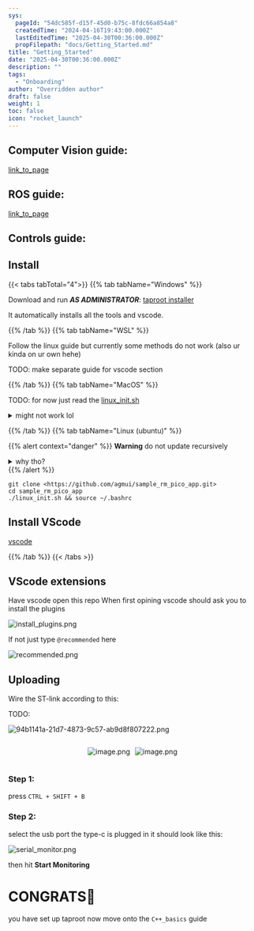 ```yaml
---
sys:
  pageId: "54dc585f-d15f-45d0-b75c-8fdc66a854a8"
  createdTime: "2024-04-16T19:43:00.000Z"
  lastEditedTime: "2025-04-30T00:36:00.000Z"
  propFilepath: "docs/Getting_Started.md"
title: "Getting_Started"
date: "2025-04-30T00:36:00.000Z"
description: ""
tags:
  - "Onboarding"
author: "Overridden author"
draft: false
weight: 1
toc: false
icon: "rocket_launch"
---
```


## Computer Vision guide:

[link_to_page](86d45bc0-388b-4d26-8848-44f255f73d0e)

## ROS guide:

[link_to_page](3c76c1de-ec8f-46d6-8b0a-294005edc2d5)

## Controls guide:

## Install

{{< tabs tabTotal="4">}}
{{% tab tabName="Windows" %}}

Download and run _**AS ADMINISTRATOR**_: [taproot installer](https://github.com/Thornbots/TeachingFreshies/releases/tag/1.0)

It automatically installs all the tools and vscode.

{{% /tab %}}
{{% tab tabName="WSL" %}}

Follow the linux guide but currently some methods do not work (also ur kinda on ur own hehe)

TODO: make separate guide for vscode section

{{% /tab %}}
{{% tab tabName="MacOS" %}}

TODO: for now just read the [linux_init.sh](https://github.com/agmui/sample_rm_pico_app/blob/main/linux_init.sh)

<details>
<summary>might not work lol</summary>

`brew install libusb pkg-config`

Next install: [vscode](https://code.visualstudio.com/Download)

</details>

{{% /tab %}}
{{% tab tabName="Linux (ubuntu)" %}}

{{% alert context="danger" %}}
**Warning** do not update recursively
<details>
<summary>why tho?</summary>
There are some submodules that may go on for a while (like tinyusb) and I highly
recommend you don't need to get them.
If you want to see what submodules I update just look in `linux_init.sh`
</details>
{{% /alert %}}

```shell
git clone <https://github.com/agmui/sample_rm_pico_app.git>
cd sample_rm_pico_app
./linux_init.sh && source ~/.bashrc
```

## Install VScode

[vscode](https://code.visualstudio.com/Download)

{{% /tab %}}
{{< /tabs >}}

## VScode extensions

Have vscode open this repo
When first opining vscode should ask you to install the plugins

![install_plugins.png](https://prod-files-secure.s3.us-west-2.amazonaws.com/d518164a-d88e-44d1-a4ee-3adb3bd8bce0/89bd30f0-1825-4e77-867b-0a41ce370880/install_plugins.png?X-Amz-Algorithm=AWS4-HMAC-SHA256&X-Amz-Content-Sha256=UNSIGNED-PAYLOAD&X-Amz-Credential=ASIAZI2LB4667D4GULHG%2F20250604%2Fus-west-2%2Fs3%2Faws4_request&X-Amz-Date=20250604T050945Z&X-Amz-Expires=3600&X-Amz-Security-Token=IQoJb3JpZ2luX2VjEEwaCXVzLXdlc3QtMiJHMEUCIQCF15vOGDyEphwkgamkHNiBkXRr%2Bjw6z43PGWzXQ96PJwIgaOOVOW1kIInUaf8Rg0z8MpWeX%2BkzxL%2BwmbtURpJVGNwq%2FwMIJRAAGgw2Mzc0MjMxODM4MDUiDEKpykJoKQzm8%2B%2BqLyrcA7SMSBTOG4wByJ4nIM6Y0wi4Dk4M%2FEMnkXk1WU8d8qSZRW9xSKsy2UlRTB276SU7N2MJlsz0LymBpqB65rJ3WPY28aJEEFfdwUg6CpaUkIUuB%2Fm5Z5yMCjg%2BOODbNK0VZsywzCpVyq7IaVoNGJDoMyUQnWm9aU5D1yJD4Du%2FyTL5mxRz35a7sJpAhu4iyL5vNdimakEGCgLAewW2VgynaUlpSJ5rsE7LBGe%2BAa4rBVsL%2F7oIXPAovYez%2BE8%2B%2BZb43ZeAXX8g%2FUvfy45LPuge85zGfkq%2Fl3G5fofdph8zQ4s5atx8PYbAl1rQyvJcQVa6%2BGpHZk%2Fhvz4JFgJLqsKAYc%2BH1CM2KrVus79Iwu0ujXVO0EAOoKE1bUEM8xTNjHkV6%2BNzQUDeS6cR3LISbW4EgAN%2FYKVFnMKOVTAc8SSRoG863JjnCGWCq0cIZ%2BS%2FRfqq%2B8T0ad2r4Km7xpBhOMtOqe8%2Bhbc1hJp%2BlWSgHdrBe%2Be18z%2B7RcknAOmlpMURBxDDXVtJhejnktIFCfE%2FmJiqI9UtykuripgtNepN5v2cDrDCBbTetuSAJuwdv%2FPlxagAVY0UGFyOZOE8SCaavxhybxw%2B%2BDP0dawuuW1KntbU08hRVVNHnmdYN6dcl%2FncMNWI%2F8EGOqUBm6p98B2xG3BqkOgwPMhufeteQFOCSLY1zVOhYD3NfolAbHtxBaSIpiyXGMIDUXuIl4DRvzs1qxJKSDau0jB%2B2fk6EZN8GCQ4Q%2B0umQWT8wvk7njsdxcIfyTU1fuB%2BL4Rzrc1ZDh%2BwBUVqVncmtLi7yu53z2AIuA06PBa2N7ZiV%2BFK%2FiwDalTUObVMDUrD23ZrsGbL6YqsZ3aeJO2fy4xn1EVRuPX&X-Amz-Signature=f80a3aced7a07b3eefa87d5eeffb028bccdcf2d94f496a0f698e05a2b3f9c240&X-Amz-SignedHeaders=host&x-id=GetObject)

If not just type `@recommended` here  

![recommended.png](https://prod-files-secure.s3.us-west-2.amazonaws.com/d518164a-d88e-44d1-a4ee-3adb3bd8bce0/61e661e9-5d85-4dfc-be0d-8d2097a5e793/recommended.png?X-Amz-Algorithm=AWS4-HMAC-SHA256&X-Amz-Content-Sha256=UNSIGNED-PAYLOAD&X-Amz-Credential=ASIAZI2LB4667D4GULHG%2F20250604%2Fus-west-2%2Fs3%2Faws4_request&X-Amz-Date=20250604T050945Z&X-Amz-Expires=3600&X-Amz-Security-Token=IQoJb3JpZ2luX2VjEEwaCXVzLXdlc3QtMiJHMEUCIQCF15vOGDyEphwkgamkHNiBkXRr%2Bjw6z43PGWzXQ96PJwIgaOOVOW1kIInUaf8Rg0z8MpWeX%2BkzxL%2BwmbtURpJVGNwq%2FwMIJRAAGgw2Mzc0MjMxODM4MDUiDEKpykJoKQzm8%2B%2BqLyrcA7SMSBTOG4wByJ4nIM6Y0wi4Dk4M%2FEMnkXk1WU8d8qSZRW9xSKsy2UlRTB276SU7N2MJlsz0LymBpqB65rJ3WPY28aJEEFfdwUg6CpaUkIUuB%2Fm5Z5yMCjg%2BOODbNK0VZsywzCpVyq7IaVoNGJDoMyUQnWm9aU5D1yJD4Du%2FyTL5mxRz35a7sJpAhu4iyL5vNdimakEGCgLAewW2VgynaUlpSJ5rsE7LBGe%2BAa4rBVsL%2F7oIXPAovYez%2BE8%2B%2BZb43ZeAXX8g%2FUvfy45LPuge85zGfkq%2Fl3G5fofdph8zQ4s5atx8PYbAl1rQyvJcQVa6%2BGpHZk%2Fhvz4JFgJLqsKAYc%2BH1CM2KrVus79Iwu0ujXVO0EAOoKE1bUEM8xTNjHkV6%2BNzQUDeS6cR3LISbW4EgAN%2FYKVFnMKOVTAc8SSRoG863JjnCGWCq0cIZ%2BS%2FRfqq%2B8T0ad2r4Km7xpBhOMtOqe8%2Bhbc1hJp%2BlWSgHdrBe%2Be18z%2B7RcknAOmlpMURBxDDXVtJhejnktIFCfE%2FmJiqI9UtykuripgtNepN5v2cDrDCBbTetuSAJuwdv%2FPlxagAVY0UGFyOZOE8SCaavxhybxw%2B%2BDP0dawuuW1KntbU08hRVVNHnmdYN6dcl%2FncMNWI%2F8EGOqUBm6p98B2xG3BqkOgwPMhufeteQFOCSLY1zVOhYD3NfolAbHtxBaSIpiyXGMIDUXuIl4DRvzs1qxJKSDau0jB%2B2fk6EZN8GCQ4Q%2B0umQWT8wvk7njsdxcIfyTU1fuB%2BL4Rzrc1ZDh%2BwBUVqVncmtLi7yu53z2AIuA06PBa2N7ZiV%2BFK%2FiwDalTUObVMDUrD23ZrsGbL6YqsZ3aeJO2fy4xn1EVRuPX&X-Amz-Signature=15c50f97b7d802f013aceda902fe73ce9451173a9bae52ed39f88047df87725b&X-Amz-SignedHeaders=host&x-id=GetObject)

## Uploading

Wire the ST-link according to this:

TODO:

![94b1141a-21d7-4873-9c57-ab9d8f807222.png](https://prod-files-secure.s3.us-west-2.amazonaws.com/d518164a-d88e-44d1-a4ee-3adb3bd8bce0/e5fad17d-ab82-4300-9f4c-505ab4b1202c/94b1141a-21d7-4873-9c57-ab9d8f807222.png?X-Amz-Algorithm=AWS4-HMAC-SHA256&X-Amz-Content-Sha256=UNSIGNED-PAYLOAD&X-Amz-Credential=ASIAZI2LB4667D4GULHG%2F20250604%2Fus-west-2%2Fs3%2Faws4_request&X-Amz-Date=20250604T050945Z&X-Amz-Expires=3600&X-Amz-Security-Token=IQoJb3JpZ2luX2VjEEwaCXVzLXdlc3QtMiJHMEUCIQCF15vOGDyEphwkgamkHNiBkXRr%2Bjw6z43PGWzXQ96PJwIgaOOVOW1kIInUaf8Rg0z8MpWeX%2BkzxL%2BwmbtURpJVGNwq%2FwMIJRAAGgw2Mzc0MjMxODM4MDUiDEKpykJoKQzm8%2B%2BqLyrcA7SMSBTOG4wByJ4nIM6Y0wi4Dk4M%2FEMnkXk1WU8d8qSZRW9xSKsy2UlRTB276SU7N2MJlsz0LymBpqB65rJ3WPY28aJEEFfdwUg6CpaUkIUuB%2Fm5Z5yMCjg%2BOODbNK0VZsywzCpVyq7IaVoNGJDoMyUQnWm9aU5D1yJD4Du%2FyTL5mxRz35a7sJpAhu4iyL5vNdimakEGCgLAewW2VgynaUlpSJ5rsE7LBGe%2BAa4rBVsL%2F7oIXPAovYez%2BE8%2B%2BZb43ZeAXX8g%2FUvfy45LPuge85zGfkq%2Fl3G5fofdph8zQ4s5atx8PYbAl1rQyvJcQVa6%2BGpHZk%2Fhvz4JFgJLqsKAYc%2BH1CM2KrVus79Iwu0ujXVO0EAOoKE1bUEM8xTNjHkV6%2BNzQUDeS6cR3LISbW4EgAN%2FYKVFnMKOVTAc8SSRoG863JjnCGWCq0cIZ%2BS%2FRfqq%2B8T0ad2r4Km7xpBhOMtOqe8%2Bhbc1hJp%2BlWSgHdrBe%2Be18z%2B7RcknAOmlpMURBxDDXVtJhejnktIFCfE%2FmJiqI9UtykuripgtNepN5v2cDrDCBbTetuSAJuwdv%2FPlxagAVY0UGFyOZOE8SCaavxhybxw%2B%2BDP0dawuuW1KntbU08hRVVNHnmdYN6dcl%2FncMNWI%2F8EGOqUBm6p98B2xG3BqkOgwPMhufeteQFOCSLY1zVOhYD3NfolAbHtxBaSIpiyXGMIDUXuIl4DRvzs1qxJKSDau0jB%2B2fk6EZN8GCQ4Q%2B0umQWT8wvk7njsdxcIfyTU1fuB%2BL4Rzrc1ZDh%2BwBUVqVncmtLi7yu53z2AIuA06PBa2N7ZiV%2BFK%2FiwDalTUObVMDUrD23ZrsGbL6YqsZ3aeJO2fy4xn1EVRuPX&X-Amz-Signature=97306eedeb1c82019a90d8add1614c3eeb6eb7781ddb930289466f607968d5e9&X-Amz-SignedHeaders=host&x-id=GetObject)

<div style="display: flex;flex-direction: row; column-gap:10px; max-width: 630px;justify-content: center;">
<div>

![image.png](https://prod-files-secure.s3.us-west-2.amazonaws.com/d518164a-d88e-44d1-a4ee-3adb3bd8bce0/210ecb78-1116-4d7b-b9b7-2292f66fa2c2/image.png?X-Amz-Algorithm=AWS4-HMAC-SHA256&X-Amz-Content-Sha256=UNSIGNED-PAYLOAD&X-Amz-Credential=ASIAZI2LB466ZR4YVTAX%2F20250604%2Fus-west-2%2Fs3%2Faws4_request&X-Amz-Date=20250604T050948Z&X-Amz-Expires=3600&X-Amz-Security-Token=IQoJb3JpZ2luX2VjEEwaCXVzLXdlc3QtMiJHMEUCIBxHJclrLaz4VjRbpuYSoNbxNQnYEu4zCH379Ki3rfLQAiEA%2BYaEiHwdflz6aUaMpzBgc%2FBypWoq%2FFCb%2BEhG5lHcDvcq%2FwMIJRAAGgw2Mzc0MjMxODM4MDUiDAbwsyycKKFTtEr32CrcA63ewcQzyJAkNApLRQPgjGzllWftit%2BEw%2FzUl5%2BU6jusvN2X1yy43OkVUByYzC83D4%2BzVzgUVZKTstVSse6pP%2FbMq0pm3jYL8S1FLZmUsnL5BsthKI8pHHFzTxteSOVWvSFg%2Bpvq1XaBP7zJfepGpQtFbWHpqcHaPySF%2B5kbrAabBme9gdfFkpM5kwmg0RA%2F%2FRPtmdTV0cWrngnNWYw67DFkTziVM6kjBAl%2F3GsT437YkkD%2B7EMi3HkjUc74Dj9s19XUZwcx8YMUmW%2BJmnKaqAMU1Hu6FaWAtEm52BTbyCUBLZJnPtDxNymtTCZ8gOT%2FVUcA6IV7%2FYirIja%2B6ERHonGHmpPn9rralsbYrJhr51IO0EbiO9sk6hkmb6YDEoaYdeQlia%2FtpRL8DMD0lfRvcHVptS4caRZU2hJA2V4HXNqW8n0fMgW7TYT5yLU6n9OEgfu4jU5P0%2FgW791IuDZgGbS6NV3Qm4P%2BAymIoGvZNf5pgaYbIVIlURPebcHZkN2xGiOoPK6imuvg6h8QQ9LxcvDoYEz86comZiyyku7xcMmlk4jAzHgNLgoU%2BHZWkvvxrOsiK80r3WTiN2uG8mewpsCz41LYp%2BsX%2Fm6y0%2FpspEyt2wXQbfAdCpglKj7aMLuI%2F8EGOqUBUFop%2FEyd045NIQwYO0z350pd6OdM719%2FLpUU0agOLvYKdJT544MKVQPm3VhOw9TdUXhtTlMLWK5heFFIqanFG5UiAxyiZyUsdtPDynyOghm9viv4tN5WOYb3DQypZhGtM5phh1%2ByYMRNGgJyv%2Fbfs6CWdhuJROVGJNTQ3N18D1cdVeLmPBvsiDwyyxQSa3hsnKU%2F2bvLDMUfBznoI4uDg1RkQxFy&X-Amz-Signature=fd000ee362c51904ddb6cd9f710d22bec2b13e59c87961fb607a4dc709ecf8ff&X-Amz-SignedHeaders=host&x-id=GetObject)

</div>
<div>

![image.png](https://prod-files-secure.s3.us-west-2.amazonaws.com/d518164a-d88e-44d1-a4ee-3adb3bd8bce0/33a0fd0f-8ca6-4a86-8e09-26e95ded1fff/image.png?X-Amz-Algorithm=AWS4-HMAC-SHA256&X-Amz-Content-Sha256=UNSIGNED-PAYLOAD&X-Amz-Credential=ASIAZI2LB4666YCIMYYL%2F20250604%2Fus-west-2%2Fs3%2Faws4_request&X-Amz-Date=20250604T050948Z&X-Amz-Expires=3600&X-Amz-Security-Token=IQoJb3JpZ2luX2VjEE0aCXVzLXdlc3QtMiJIMEYCIQDWhUpi3D%2BaBsrgXZxwHOYiLJ%2FEA5w1gsC56WNKSkP7hQIhALkQJKx4kTWxDXF5Ei0y5C3nzITIeYoOmpJfKaJmKZBZKv8DCCYQABoMNjM3NDIzMTgzODA1Igxniq8RWnFffOByPdUq3ANMA3inj1%2Foc%2B0orNHOXAoFIXZMVcixueJS%2F3c6k2t7KyQkfcfULNAnjrESn3P5jdTJW4ZsT4%2B7%2Bhr%2FedmNfSRwKPdFizNsEGZJRbDHgXQh8yPnUbFfQVammfgriO3kydl%2BFnic3fiY2hPu2FpJIkb2XU4M0ocIZWW99RhRXokybO6B%2FQmYVyCYQ46vfamFaWvRm%2BrUui8IxA324CCCBgiqH%2BMaKl5hguurO2WSRUxBlovZ8xv%2F85CZg%2Bif5L%2FiZJykoQiXpA6l7%2BRGnruQFPyj8QfJsltYIa%2BYphXnX%2FPlc4iU5yh7sCTz928GC8wy0dlwir73%2FypotcbprFXGJGxMuKbTcFqkSRR0F5HfX85t1r8OD%2FPI7kcj2xiVKjsXBYUhAed3aPotbMfZx1K7OunWdYy7TuwVJ%2FkyuX3qGTnOBKlvdn3%2FlqJPiASBaotU7GFzQFC6Z9XlAoHrBwCJQo93969DZBFVhEe%2B1hRslm0AkHswqEeFP9RnPSETelZB%2F%2Bsw84vIJv0SDN16B8Wq1EFWUeVJK6rFfHXL%2B%2BCxodNg8QScCBser8bww4WOwqh0LTtp01UmYLxU5iTVytsX5JSCXdabEEVDW43WnhdXjTxOxeVaVgb2TKNfPl56cjD0mv%2FBBjqkAQVcBWfqDh2khRbrjMZ9zQTrSsd99JnXDbfNSVICY5jKSWnUI9TSXrel6XRuC%2BL%2FzyYeLstu%2FSZ29aLIUYVKMOOuLA5uI4KlOD4sD5pvn7YHvSZmuqc8chUJPg0iHJDU%2FCVO%2FBg7tYDHs3o5emkd9jywJYGh1tZxVR5e3ds1KOlsU0Sx00cVIljqZI2ou3iZxzB8Q7TOI70JSdcRPwrCzaFn5dPJ&X-Amz-Signature=7e4d80d2ce892f16a89efee299578cadc171a020bb8c1d6127f4c9910a39d88b&X-Amz-SignedHeaders=host&x-id=GetObject)

</div>
</div>

### Step 1:

press `CTRL + SHIFT + B`

### Step 2:

select the usb port the type-c is plugged in it should look like this:

![serial_monitor.png](https://prod-files-secure.s3.us-west-2.amazonaws.com/d518164a-d88e-44d1-a4ee-3adb3bd8bce0/f03f4774-05d4-4393-b6a0-d5efb6d315ab/serial_monitor.png?X-Amz-Algorithm=AWS4-HMAC-SHA256&X-Amz-Content-Sha256=UNSIGNED-PAYLOAD&X-Amz-Credential=ASIAZI2LB4667D4GULHG%2F20250604%2Fus-west-2%2Fs3%2Faws4_request&X-Amz-Date=20250604T050945Z&X-Amz-Expires=3600&X-Amz-Security-Token=IQoJb3JpZ2luX2VjEEwaCXVzLXdlc3QtMiJHMEUCIQCF15vOGDyEphwkgamkHNiBkXRr%2Bjw6z43PGWzXQ96PJwIgaOOVOW1kIInUaf8Rg0z8MpWeX%2BkzxL%2BwmbtURpJVGNwq%2FwMIJRAAGgw2Mzc0MjMxODM4MDUiDEKpykJoKQzm8%2B%2BqLyrcA7SMSBTOG4wByJ4nIM6Y0wi4Dk4M%2FEMnkXk1WU8d8qSZRW9xSKsy2UlRTB276SU7N2MJlsz0LymBpqB65rJ3WPY28aJEEFfdwUg6CpaUkIUuB%2Fm5Z5yMCjg%2BOODbNK0VZsywzCpVyq7IaVoNGJDoMyUQnWm9aU5D1yJD4Du%2FyTL5mxRz35a7sJpAhu4iyL5vNdimakEGCgLAewW2VgynaUlpSJ5rsE7LBGe%2BAa4rBVsL%2F7oIXPAovYez%2BE8%2B%2BZb43ZeAXX8g%2FUvfy45LPuge85zGfkq%2Fl3G5fofdph8zQ4s5atx8PYbAl1rQyvJcQVa6%2BGpHZk%2Fhvz4JFgJLqsKAYc%2BH1CM2KrVus79Iwu0ujXVO0EAOoKE1bUEM8xTNjHkV6%2BNzQUDeS6cR3LISbW4EgAN%2FYKVFnMKOVTAc8SSRoG863JjnCGWCq0cIZ%2BS%2FRfqq%2B8T0ad2r4Km7xpBhOMtOqe8%2Bhbc1hJp%2BlWSgHdrBe%2Be18z%2B7RcknAOmlpMURBxDDXVtJhejnktIFCfE%2FmJiqI9UtykuripgtNepN5v2cDrDCBbTetuSAJuwdv%2FPlxagAVY0UGFyOZOE8SCaavxhybxw%2B%2BDP0dawuuW1KntbU08hRVVNHnmdYN6dcl%2FncMNWI%2F8EGOqUBm6p98B2xG3BqkOgwPMhufeteQFOCSLY1zVOhYD3NfolAbHtxBaSIpiyXGMIDUXuIl4DRvzs1qxJKSDau0jB%2B2fk6EZN8GCQ4Q%2B0umQWT8wvk7njsdxcIfyTU1fuB%2BL4Rzrc1ZDh%2BwBUVqVncmtLi7yu53z2AIuA06PBa2N7ZiV%2BFK%2FiwDalTUObVMDUrD23ZrsGbL6YqsZ3aeJO2fy4xn1EVRuPX&X-Amz-Signature=512ee1ef402a6cb319c36ee985e97f88cae957b88ae6fa8abbf68bdffbfb9962&X-Amz-SignedHeaders=host&x-id=GetObject)

then hit **Start Monitoring**

# CONGRATS🎉

you have set up taproot now move onto the `C++_basics` guide
